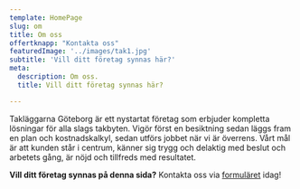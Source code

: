 ```yaml
---
template: HomePage
slug: om
title: Om oss
offertknapp: "Kontakta oss"
featuredImage: '../images/tak1.jpg'
subtitle: 'Vill ditt företag synnas här?'
meta:
  description: Om oss.
  title: Vill ditt företag synnas här?

---
```


Takläggarna Göteborg är ett nystartat företag som erbjuder kompletta lösningar för alla slags takbyten. Vigör först en besiktning sedan läggs fram en plan och kostnadskalkyl, sedan utförs jobbet när vi är överrens.
Vårt mål är att kunden står i centrum, känner sig trygg och delaktig med beslut och arbetets gång, är nöjd och tillfreds med resultatet. 

**Vill ditt företag synnas på denna sida?** Kontakta oss via [formuläret](/besiktning) idag!
